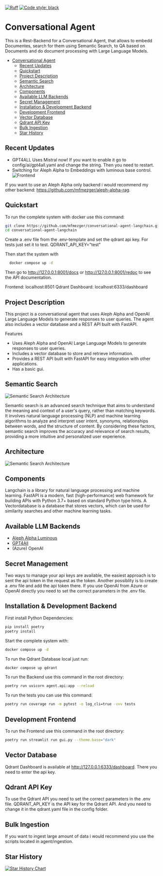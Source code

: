 [![Ruff](https://img.shields.io/endpoint?url=https://raw.githubusercontent.com/charliermarsh/ruff/main/assets/badge/v2.json)](https://github.com/astral-sh/ruff)
<a href="https://github.com/psf/black"><img alt="Code style: black" src="https://img.shields.io/badge/code%20style-black-000000.svg"></a>

# Conversational Agent
This is a Rest-Backend for a Conversational Agent, that allows to embedd Documentes, search for them using Semantic Search, to QA based on Documents and do document processing with Large Language Models.


- [Conversational Agent](#conversational-agent)
  - [Recent Updates](#recent-updates)
  - [Quickstart](#quickstart)
  - [Project Description](#project-description)
  - [Semantic Search](#semantic-search)
  - [Architecture](#architecture)
  - [Components](#components)
  - [Available LLM Backends](#available-llm-backends)
  - [Secret Management](#secret-management)
  - [Installation \& Development Backend](#installation--development-backend)
  - [Development Frontend](#development-frontend)
  - [Vector Database](#vector-database)
  - [Qdrant API Key](#qdrant-api-key)
  - [Bulk Ingestion](#bulk-ingestion)
  - [Star History](#star-history)


## Recent Updates
- GPT4ALL Uses Mistral now! If you want to enable it go to config/ai/gpt4all.yaml and change the string. Then you need to restart.
- Switching for Aleph Alpha to Embeddings with luminous base control.
![Frontend](resources/research.png)

If you want to use an Aleph Alpha only backend i would recommend my other backend: https://github.com/mfmezger/aleph-alpha-rag.


## Quickstart
To run the complete system with docker use this command:

```bash
git clone https://github.com/mfmezger/conversational-agent-langchain.git
cd conversational-agent-langchain
```
Create a .env file from the .env-template and set the qdrant api key. For tests just set it to test.
QDRANT_API_KEY="test"

Then start the system with
```bash
  docker compose up -d
```

Then go to http://127.0.0.1:8001/docs or http://127.0.0.1:8001/redoc to see the API documentation.

Frontend: localhost:8501
Qdrant Dashboard: localhost:6333/dashboard


## Project Description
This project is a conversational agent that uses Aleph Alpha and OpenAI Large Language Models to generate responses to user queries. The agent also includes a vector database and a REST API built with FastAPI.

Features
- Uses Aleph Alpha and OpenAI Large Language Models to generate responses to user queries.
- Includes a vector database to store and retrieve information.
- Provides a REST API built with FastAPI for easy integration with other applications.
- Has a basic gui.

## Semantic Search
![Semantic Search Architecture](resources/search_flow.png)

Semantic search is an advanced search technique that aims to understand the meaning and context of a user's query, rather than matching keywords. It involves natural language processing (NLP) and machine learning algorithms to analyze and interpret user intent, synonyms, relationships between words, and the structure of content. By considering these factors, semantic search improves the accuracy and relevance of search results, providing a more intuitive and personalized user experience.

## Architecture
![Semantic Search Architecture](resources/Architecture.png)

## Components

Langchain is a library for natural language processing and machine learning. FastAPI is a modern, fast (high-performance) web framework for building APIs with Python 3.7+ based on standard Python type hints. A Vectordatabase is a database that stores vectors, which can be used for similarity searches and other machine learning tasks.

## Available LLM Backends

- [Aleph Alpha Luminous](https://aleph-alpha.com/)
- [GPT4All](https://gpt4all.io/index.html)
- (Azure) OpenAI


## Secret Management

Two ways to manage your api keys are available, the easiest approach is to sent the api token in the request as the token.
Another possiblity is to create a .env file and add the api token there.
If you use OpenAI from Azure or OpenAI directly you need to set the correct parameters in the .env file.


## Installation & Development Backend

First install Python Dependencies:

```bash
pip install poetry
poetry install
```

Start the complete system with:

```bash
docker compose up -d
```

To run the Qdrant Database local just run:

```bash
docker compose up qdrant
```


To run the Backend use this command in the root directory:

```bash
poetry run uvicorn agent.api:app --reload
```

To run the tests you can use this command:

```bash
poetry run coverage run -m pytest -o log_cli=true -vvv tests
```

## Development Frontend

To run the Frontend use this command in the root directory:

```bash
poetry run streamlit run gui.py --theme.base="dark"
```

## Vector Database

Qdrant Dashboard is available at http://127.0.0.1:6333/dashboard. There you need to enter the api key.



## Qdrant API Key
To use the Qdrant API you need to set the correct parameters in the .env file.
QDRANT_API_KEY is the API key for the Qdrant API.
And you need to change it in the qdrant.yaml file in the config folder.

## Bulk Ingestion

If you want to ingest large amount of data i would recommend you use the scripts located in agent/ingestion.



## Star History

<a href="https://star-history.com/#mfmezger/conversational-agent-langchain&Date">
  <picture>
    <source media="(prefers-color-scheme: dark)" srcset="https://api.star-history.com/svg?repos=mfmezger/conversational-agent-langchain&type=Date&theme=dark" />
    <source media="(prefers-color-scheme: light)" srcset="https://api.star-history.com/svg?repos=mfmezger/conversational-agent-langchain&type=Date" />
    <img alt="Star History Chart" src="https://api.star-history.com/svg?repos=mfmezger/conversational-agent-langchain&type=Date" />
  </picture>
</a>
